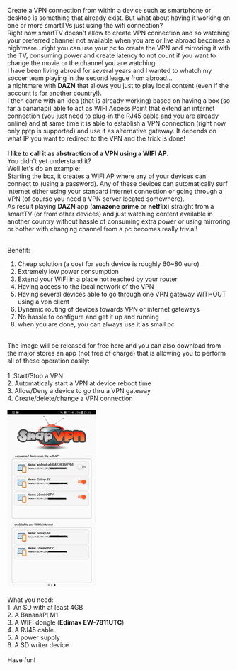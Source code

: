 
Create a VPN connection from within a device such as smartphone or desktop is something that already exist. But what about
having it working on one or more smartTVs just using the wifi connection?<br/>
Right now smartTV doesn't allow to create VPN connection and so watching your preferred channel not available when you are or live 
abroad becomes a nightmare...right you can use your pc to create the VPN and mirroring it with the TV, consuming power and create 
latency to not count if you want to change the movie or the channel you are watching...<br/>
I have been living abroad for several years and I wanted to whatch my soccer team playing in the second league from abroad...<br/>
a nightmare with <b>DAZN</b> that allows you just to play local content (even if the account is for another country!).<br/>
I then came with an idea (that is already working)  based on having a box (so far a bananapi) able to act as WIFI Access Point that extend an
internet connection (you just need to plug-in the RJ45 cable and you are already online) and at same time it is able to establish
a VPN connection (right now only pptp is supported) and use it as alternative gateway. It depends on what IP you want to redirect to the VPN
and the trick is done!<br/><br/>
<b>I like to call it as abstraction of a VPN using a WIFI AP</b>.<br/>
You didn't yet understand it?<br/>
Well let's do an example:<br/>
Starting the box, it creates a WIFI AP where any of your devices can connect to (using a password). Any of these devices can automatically
surf internet either using your standard internet connection or going through a VPN (of course you need a VPN server located somewhere).<br/>
As result playing <b>DAZN</b> app (<b>amazone prime</b> or <b>netflix</b>) straight from a smartTV (or from other devices) and just watching content available in another country
without hassle of consuming extra power or using mirroring or bother with changing channel from a pc becomes really trivial!<br/><br/>

Benefit:<br/>
1. Cheap solution (a cost for such device is roughly 60~80 euro)<br/>
2. Extremely low power consumption<br/>
3. Extend your WIFI in a place not reached by your router<br/>
4. Having access to the local network of the VPN<br/>
5. Having several devices able to go through one VPN gateway WITHOUT using a vpn client<br/>
6. Dynamic routing of devices towards VPN or internet gateways<br/>
7. No hassle to configure and get it up and running
8. when you are done, you can always use it as small pc
<br/>
The image will be released for free here and you can also download from the major stores an app (not free of charge) that is allowing you to perform all of these
operation easily:<br/><br/>
1. Start/Stop a VPN<br/>
2. Automaticaly start a VPN at device reboot time<br/>
3. Allow/Deny a device to go thru a VPN gateway<br/>
4. Create/delete/change a VPN connection<br/>
<br/>
<img src="devices.jpg" width="200" height="400"></img>
<br/><br/>
What you need:<br/>
1. An SD with at least 4GB<br/>
2. A BananaPI M1<br/>
3. A WIFI dongle (<b>Edimax EW-7811UTC</b>)<br/>
4. A RJ45 cable<br/>
5. A power supply<br/>
6. A SD writer device<br/>
<br/>
Have fun!



